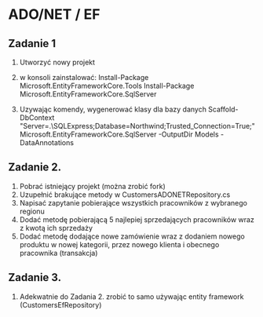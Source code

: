 # ADO/NET / EF
## Zadanie 1 
1. Utworzyć nowy projekt
2. w konsoli zainstalować:
Install-Package Microsoft.EntityFrameworkCore.Tools 
Install-Package Microsoft.EntityFrameworkCore.SqlServer

3. Uzywając komendy, wygenerować klasy dla bazy danych Scaffold-DbContext "Server=.\SQLExpress;Database=Northwind;Trusted_Connection=True;" Microsoft.EntityFrameworkCore.SqlServer -OutputDir Models -DataAnnotations

## Zadanie 2.
1. Pobrać istniejący projekt (można zrobić fork)
2. Uzupełnić brakujące metody w CustomersADONETRepository.cs 
3. Napisać zapytanie pobierające wszystkich pracowników z wybranego regionu
4. Dodać metodę pobierającą 5 najlepiej sprzedających pracowników wraz z kwotą ich sprzedaży
5. Dodać metodę dodające nowe zamówienie wraz z dodaniem nowego produktu w nowej kategorii, przez nowego klienta i obecnego pracownika (transakcja)

## Zadanie 3.
1. Adekwatnie do Zadania 2. zrobić to samo używając entity framework (CustomersEfRepository)
